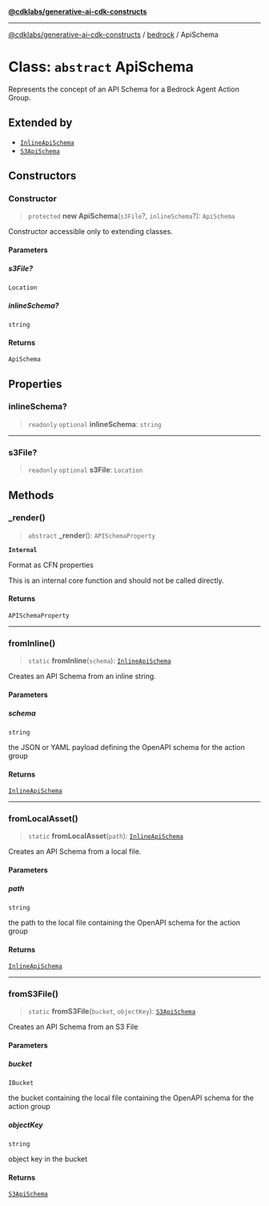 [**@cdklabs/generative-ai-cdk-constructs**](../../../../README.md)

***

[@cdklabs/generative-ai-cdk-constructs](../../../../README.md) / [bedrock](../README.md) / ApiSchema

# Class: `abstract` ApiSchema

Represents the concept of an API Schema for a Bedrock Agent Action Group.

## Extended by

- [`InlineApiSchema`](InlineApiSchema.md)
- [`S3ApiSchema`](S3ApiSchema.md)

## Constructors

### Constructor

> `protected` **new ApiSchema**(`s3File`?, `inlineSchema`?): `ApiSchema`

Constructor accessible only to extending classes.

#### Parameters

##### s3File?

`Location`

##### inlineSchema?

`string`

#### Returns

`ApiSchema`

## Properties

### inlineSchema?

> `readonly` `optional` **inlineSchema**: `string`

***

### s3File?

> `readonly` `optional` **s3File**: `Location`

## Methods

### \_render()

> `abstract` **\_render**(): `APISchemaProperty`

**`Internal`**

Format as CFN properties

 This is an internal core function and should not be called directly.

#### Returns

`APISchemaProperty`

***

### fromInline()

> `static` **fromInline**(`schema`): [`InlineApiSchema`](InlineApiSchema.md)

Creates an API Schema from an inline string.

#### Parameters

##### schema

`string`

the JSON or YAML payload defining the OpenAPI schema for the action group

#### Returns

[`InlineApiSchema`](InlineApiSchema.md)

***

### fromLocalAsset()

> `static` **fromLocalAsset**(`path`): [`InlineApiSchema`](InlineApiSchema.md)

Creates an API Schema from a local file.

#### Parameters

##### path

`string`

the path to the local file containing the OpenAPI schema for the action group

#### Returns

[`InlineApiSchema`](InlineApiSchema.md)

***

### fromS3File()

> `static` **fromS3File**(`bucket`, `objectKey`): [`S3ApiSchema`](S3ApiSchema.md)

Creates an API Schema from an S3 File

#### Parameters

##### bucket

`IBucket`

the bucket containing the local file containing the OpenAPI schema for the action group

##### objectKey

`string`

object key in the bucket

#### Returns

[`S3ApiSchema`](S3ApiSchema.md)
